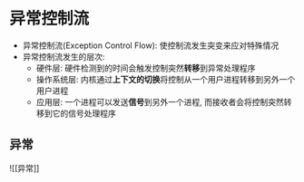 # 异常控制流
- 异常控制流(Exception Control Flow): 使控制流发生突变来应对特殊情况
- 异常控制流发生的层次:
	- 硬件层: 硬件检测到的时间会触发控制突然**转移**到异常处理程序
	- 操作系统层: 内核通过**上下文的切换**将控制从一个用户进程转移到另外一个用户进程
	- 应用层: 一个进程可以发送**信号**到另外一个进程, 而接收者会将控制突然转移到它的信号处理程序

## 异常
![[异常]]